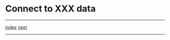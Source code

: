 # Connect to XXX data

<!-- In this page, cover:

Parsing data
Parsing binary data
Parsing binary data with a schema registry
Defining the schema manually
Detecting the schema automatically
Ingest data from streaming topics
Ingesting data from multiple streaming topics
Ingesting each row only once (exactly once semantics)
Replicating important ingestion jobs
Batch replacing / appending data from datalakes (Delta Lake, Iceberg), databases, web (http) sources, and file systems

-->

---

[index](README.md) [next](02-transform.md) 

---